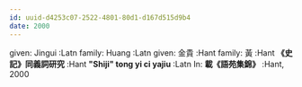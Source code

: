 ```yaml
---
id: uuid-d4253c07-2522-4801-80d1-d167d515d9b4
date: 2000
---
```


given: Jingui :Latn
family: Huang :Latn
given: 金貴 :Hant
family: 黃 :Hant
**《史記》同義詞研究** :Hant
**"Shiji" tong yi ci yajiu** :Latn
In: 
**載《語苑集錦》** :Hant, 2000